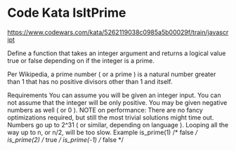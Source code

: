 # Code Kata IsItPrime
https://www.codewars.com/kata/5262119038c0985a5b00029f/train/javascript

Define a function that takes an integer argument and returns a logical value true or false depending on if the integer is a prime.

Per Wikipedia, a prime number ( or a prime ) is a natural number greater than 1 that has no positive divisors other than 1 and itself.

Requirements
You can assume you will be given an integer input.
You can not assume that the integer will be only positive. You may be given negative numbers as well ( or 0 ).
NOTE on performance: There are no fancy optimizations required, but still the most trivial solutions might time out. Numbers go up to 2^31 ( or similar, depending on language ). Looping all the way up to n, or n/2, will be too slow.
Example
is_prime(1)  /* false */
is_prime(2)  /* true  */
is_prime(-1) /* false */
